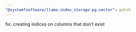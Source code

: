 ```yaml
---
"@systemfsoftware/llama-index_storage-pg-vector": patch
---
```


fix: creating indices on columns that don't exist
